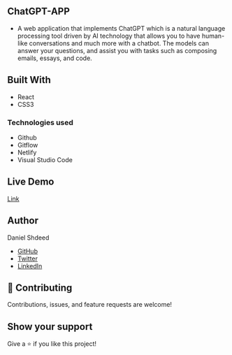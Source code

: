 ## ChatGPT-APP 
- A web application that implements ChatGPT which is a natural language processing tool driven by AI technology that allows you to have human-like conversations and much more with a chatbot. The models can answer your questions, and assist you with tasks such as composing emails, essays, and code.
## Built With
- React
- CSS3
### Technologies used
- Github
- Gitflow
- Netlify
- Visual Studio Code

## Live Demo
[Link](https://spontaneous-cocada-a60a24.netlify.app/)

## Author

Daniel Shdeed
- [GitHub](https://github.com/Danieldotcomcoder)
- [Twitter](https://twitter.com/DannyDotcoder)
- [LinkedIn](https://www.linkedin.com/in/daniel-shdeed/)

## 🤝 Contributing
Contributions, issues, and feature requests are welcome!

## Show your support
Give a ⭐️ if you like this project!
